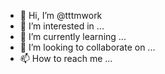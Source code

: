 - 👋 Hi, I’m @tttmwork
- 👀 I’m interested in ...
- 🌱 I’m currently learning ...
- 💞️ I’m looking to collaborate on ...
- 📫 How to reach me ...

<!---
tttmwork/tttmwork is a ✨ special ✨ repository because its `README.md` (this file) appears on your GitHub profile.
You can click the Preview link to take a look at your changes.
--->

